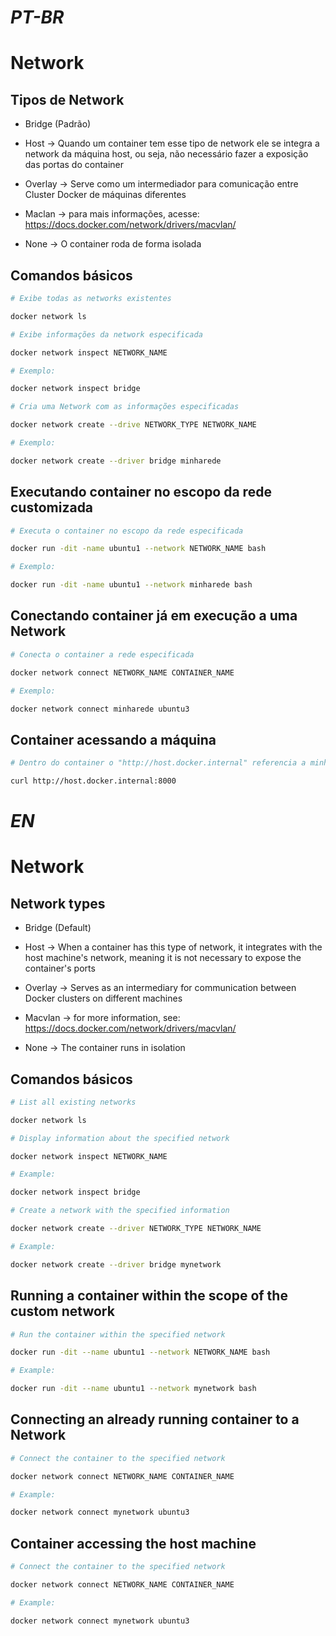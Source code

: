 # _PT-BR_

# Network

## Tipos de Network

- Bridge (Padrão)

- Host -> Quando um container tem esse tipo de network ele se integra a network da máquina host, ou seja, não necessário
  fazer a exposição das portas do container

- Overlay -> Serve como um intermediador para comunicação entre Cluster Docker de máquinas diferentes

- Maclan -> para mais informações, acesse: https://docs.docker.com/network/drivers/macvlan/

- None -> O container roda de forma isolada

## Comandos básicos

```bash
# Exibe todas as networks existentes

docker network ls
```

```bash
# Exibe informações da network especificada

docker network inspect NETWORK_NAME

# Exemplo:

docker network inspect bridge
```

```bash
# Cria uma Network com as informações especificadas

docker network create --drive NETWORK_TYPE NETWORK_NAME

# Exemplo:

docker network create --driver bridge minharede
```

## Executando container no escopo da rede customizada

```bash
# Executa o container no escopo da rede especificada

docker run -dit -name ubuntu1 --network NETWORK_NAME bash

# Exemplo:

docker run -dit -name ubuntu1 --network minharede bash
```

## Conectando container já em execução a uma Network

```bash
# Conecta o container a rede especificada

docker network connect NETWORK_NAME CONTAINER_NAME

# Exemplo:

docker network connect minharede ubuntu3
```

## Container acessando a máquina

```bash
# Dentro do container o "http://host.docker.internal" referencia a minha máquina

curl http://host.docker.internal:8000
```

# _EN_

# Network

## Network types

- Bridge (Default)

- Host -> When a container has this type of network, it integrates with the host machine's network, meaning it is not necessary to expose the container's ports

- Overlay -> Serves as an intermediary for communication between Docker clusters on different machines

- Macvlan -> for more information, see: https://docs.docker.com/network/drivers/macvlan/

- None -> The container runs in isolation

## Comandos básicos

```bash
# List all existing networks

docker network ls
```

```bash
# Display information about the specified network

docker network inspect NETWORK_NAME

# Example:

docker network inspect bridge
```

```bash
# Create a network with the specified information

docker network create --driver NETWORK_TYPE NETWORK_NAME

# Example:

docker network create --driver bridge mynetwork
```

## Running a container within the scope of the custom network

```bash
# Run the container within the specified network

docker run -dit --name ubuntu1 --network NETWORK_NAME bash

# Example:

docker run -dit --name ubuntu1 --network mynetwork bash
```

## Connecting an already running container to a Network

```bash
# Connect the container to the specified network

docker network connect NETWORK_NAME CONTAINER_NAME

# Example:

docker network connect mynetwork ubuntu3
```

## Container accessing the host machine

```bash
# Connect the container to the specified network

docker network connect NETWORK_NAME CONTAINER_NAME

# Example:

docker network connect mynetwork ubuntu3
```
